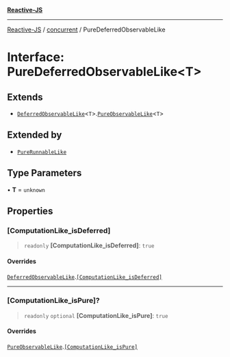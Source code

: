 [**Reactive-JS**](../../README.md)

***

[Reactive-JS](../../README.md) / [concurrent](../README.md) / PureDeferredObservableLike

# Interface: PureDeferredObservableLike\<T\>

## Extends

- [`DeferredObservableLike`](DeferredObservableLike.md)\<`T`\>.[`PureObservableLike`](PureObservableLike.md)\<`T`\>

## Extended by

- [`PureRunnableLike`](PureRunnableLike.md)

## Type Parameters

• **T** = `unknown`

## Properties

### \[ComputationLike\_isDeferred\]

> `readonly` **\[ComputationLike\_isDeferred\]**: `true`

#### Overrides

[`DeferredObservableLike`](DeferredObservableLike.md).[`[ComputationLike_isDeferred]`](DeferredObservableLike.md#computationlike_isdeferred)

***

### \[ComputationLike\_isPure\]?

> `readonly` `optional` **\[ComputationLike\_isPure\]**: `true`

#### Overrides

[`PureObservableLike`](PureObservableLike.md).[`[ComputationLike_isPure]`](PureObservableLike.md#computationlike_ispure)
